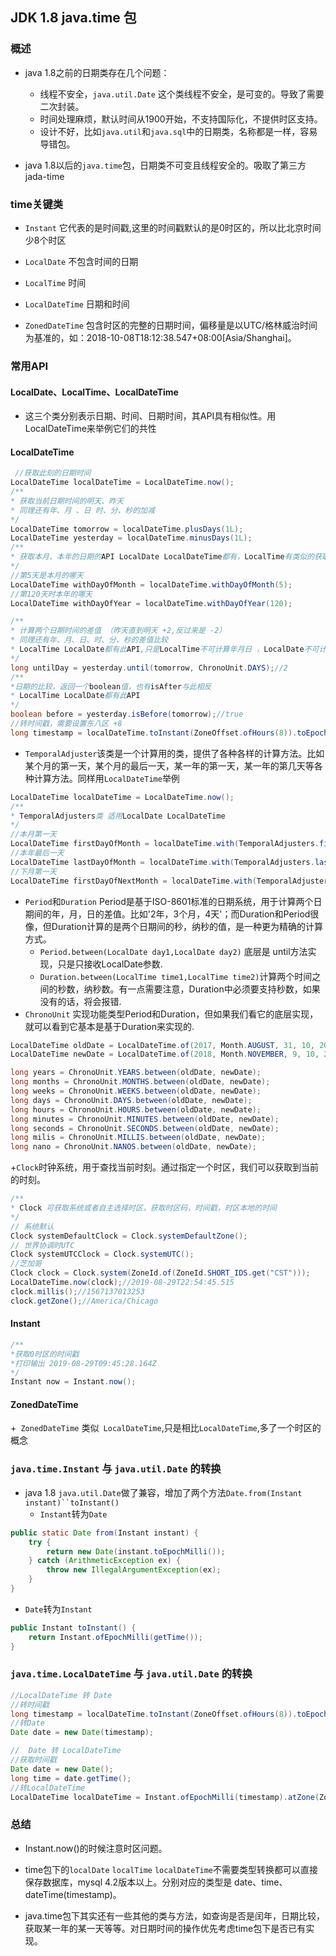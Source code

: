 ## JDK 1.8 java.time 包

### 概述
+ java 1.8之前的日期类存在几个问题：
  - 线程不安全，`java.util.Date` 这个类线程不安全，是可变的。导致了需要二次封装。
  - 时间处理麻烦，默认时间从1900开始，不支持国际化，不提供时区支持。
  - 设计不好，比如`java.util`和`java.sql`中的日期类，名称都是一样，容易导错包。

+ java 1.8以后的`java.time`包，日期类不可变且线程安全的。吸取了第三方jada-time

### time关键类
+ `Instant` 它代表的是时间戳,这里的时间戳默认的是0时区的，所以比北京时间少8个时区

+ `LocalDate` 不包含时间的日期

+ `LocalTime` 时间

+ `LocalDateTime` 日期和时间

+ `ZonedDateTime` 包含时区的完整的日期时间，偏移量是以UTC/格林威治时间为基准的，如：2018-10-08T18:12:38.547+08:00[Asia/Shanghai]。


### 常用API


#### LocalDate、LocalTime、LocalDateTime

+ 这三个类分别表示日期、时间、日期时间，其API具有相似性。用LocalDateTime来举例它们的共性
#### LocalDateTime
````java
 //获取此刻的日期时间
LocalDateTime localDateTime = LocalDateTime.now();
/**
* 获取当前日期时间的明天、昨天
* 同理还有年、月 、日 时、分、秒的加减
*/
LocalDateTime tomorrow = localDateTime.plusDays(1L);
LocalDateTime yesterday = localDateTime.minusDays(1L);
/**
* 获取本月、本年的日期的API LocalDate LocalDateTime都有，LocalTime有类似的获取时间的API
*/
//第5天是本月的哪天
LocalDateTime withDayOfMonth = localDateTime.withDayOfMonth(5);
//第120天时本年的哪天
LocalDateTime withDayOfYear = localDateTime.withDayOfYear(120);

/**
* 计算两个日期时间的差值 （昨天直到明天 +2,反过来是 -2）
* 同理还有年、月、日、时、分、秒的差值比较
* LocalTime LocalDate都有此API,只是LocalTime不可计算年月日 ，LocalDate不可计算时分秒
*/
long untilDay = yesterday.until(tomorrow, ChronoUnit.DAYS);//2
/**
*日期的比较，返回一个boolean值，也有isAfter与此相反
* LocalTime LocalDate都有此API
*/
boolean before = yesterday.isBefore(tomorrow);//true
//转时间戳，需要设置东八区 +8
long timestamp = localDateTime.toInstant(ZoneOffset.ofHours(8)).toEpochMilli();
````
+ `TemporalAdjuster`该类是一个计算用的类，提供了各种各样的计算方法。比如某个月的第一天，某个月的最后一天，某一年的第一天，某一年的第几天等各种计算方法。同样用`LocalDateTime`举例
````java
LocalDateTime localDateTime = LocalDateTime.now();
/**
* TemporalAdjusters类 适用LocalDate LocalDateTime
*/
//本月第一天
LocalDateTime firstDayOfMonth = localDateTime.with(TemporalAdjusters.firstDayOfMonth());
//本年最后一天
LocalDateTime lastDayOfMonth = localDateTime.with(TemporalAdjusters.lastDayOfYear());
//下月第一天
LocalDateTime firstDayOfNextMonth = localDateTime.with(TemporalAdjusters.firstDayOfNextMonth());
````
+ `Period`和`Duration` Period是基于ISO-8601标准的日期系统，用于计算两个日期间的年，月，日的差值。比如'2年，3个月，4天'；而Duration和Period很像，但Duration计算的是两个日期间的秒，纳秒的值，是一种更为精确的计算方式。
  -  `Period.between(LocalDate day1,LocalDate day2)` 底层是 until方法实现，只是只接收LocalDate参数.
  -  `Duration.between(LocalTime time1,LocalTime time2)`计算两个时间之间的秒数，纳秒数。有一点需要注意，Duration中必须要支持秒数，如果没有的话，将会报错.
+ `ChronoUnit` 实现功能类型Period和Duration，但如果我们看它的底层实现，就可以看到它基本是基于Duration来实现的.
````java
LocalDateTime oldDate = LocalDateTime.of(2017, Month.AUGUST, 31, 10, 20, 55);
LocalDateTime newDate = LocalDateTime.of(2018, Month.NOVEMBER, 9, 10, 21, 56);

long years = ChronoUnit.YEARS.between(oldDate, newDate);
long months = ChronoUnit.MONTHS.between(oldDate, newDate);
long weeks = ChronoUnit.WEEKS.between(oldDate, newDate);
long days = ChronoUnit.DAYS.between(oldDate, newDate);
long hours = ChronoUnit.HOURS.between(oldDate, newDate);
long minutes = ChronoUnit.MINUTES.between(oldDate, newDate);
long seconds = ChronoUnit.SECONDS.between(oldDate, newDate);
long milis = ChronoUnit.MILLIS.between(oldDate, newDate);
long nano = ChronoUnit.NANOS.between(oldDate, newDate);
````

+`Clock`时钟系统，用于查找当前时刻。通过指定一个时区，我们可以获取到当前的时刻。
````java
/**
* Clock 可获取系统或者自主选择时区，获取时区码，时间戳，时区本地的时间
*/
// 系统默认
Clock systemDefaultClock = Clock.systemDefaultZone();
// 世界协调时UTC
Clock systemUTCClock = Clock.systemUTC();
//芝加哥
Clock clock = Clock.system(ZoneId.of(ZoneId.SHORT_IDS.get("CST")));
LocalDateTime.now(clock);//2019-08-29T22:54:45.515
clock.millis();//1567137013253
clock.getZone();//America/Chicago
````

#### Instant
````java
/**
*获取0时区的时间戳
*打印输出 2019-08-29T09:45:28.164Z
*/
Instant now = Instant.now();
````

#### ZonedDateTime
+` ZonedDateTime` 类似` LocalDateTime`,只是相比`LocalDateTime`,多了一个时区的概念



### `java.time.Instant` 与 `java.util.Date` 的转换

+ java 1.8 `java.util.Date`做了兼容，增加了两个方法`Date.from(Instant instant)``toInstant()`
  - `Instant`转为`Date`
````java
public static Date from(Instant instant) {
    try {
        return new Date(instant.toEpochMilli());
    } catch (ArithmeticException ex) {
        throw new IllegalArgumentException(ex);
    }
}
````
+ `Date`转为`Instant`
````java
public Instant toInstant() {
    return Instant.ofEpochMilli(getTime());
}
````

### `java.time.LocalDateTime` 与 `java.util.Date` 的转换

```` java
//LocalDateTime 转 Date
//转时间戳
long timestamp = localDateTime.toInstant(ZoneOffset.ofHours(8)).toEpochMilli();
//转Date
Date date = new Date(timestamp);

//  Date 转 LocalDateTime
//获取时间戳
Date date = new Date();
long time = date.getTime();
//转LocalDateTime
LocalDateTime localDateTime = Instant.ofEpochMilli(timestamp).atZone(ZoneOffset.ofHours(8)).toLocalDateTime();
````

### 总结
+ Instant.now()的时候注意时区问题。

+ time包下的`localDate` `localTime` `localDateTime`不需要类型转换都可以直接保存数据库，mysql 4.2版本以上。分别对应的类型是 date、time、 dateTime(timestamp)。

+ java.time包下其实还有一些其他的类与方法，如查询是否是闰年，日期比较，获取某一年的某一天等等。对日期时间的操作优先考虑time包下是否已有实现。